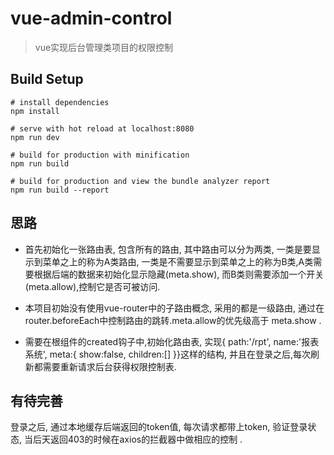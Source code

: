 # vue-admin-control

> vue实现后台管理类项目的权限控制

## Build Setup

``` 
# install dependencies
npm install

# serve with hot reload at localhost:8080
npm run dev

# build for production with minification
npm run build

# build for production and view the bundle analyzer report
npm run build --report
```

## 思路

*   首先初始化一张路由表, 包含所有的路由, 其中路由可以分为两类, 一类是要显示到菜单之上的称为A类路由, 一类是不需要显示到菜单之上的称为B类,A类需要根据后端的数据来初始化显示隐藏(meta.show), 而B类则需要添加一个开关(meta.allow),控制它是否可被访问.

*   本项目初始没有使用vue-router中的子路由概念, 采用的都是一级路由, 通过在router.beforeEach中控制路由的跳转.meta.allow的优先级高于
meta.show .

*   需要在根组件的created钩子中,初始化路由表, 实现{ path:'/rpt', name:'报表系统', meta:{ show:false, children:[] }}这样的结构,
并且在登录之后,每次刷新都需要重新请求后台获得权限控制表.

## 有待完善

登录之后, 通过本地缓存后端返回的token值, 每次请求都带上token, 验证登录状态, 当后天返回403的时候在axios的拦截器中做相应的控制 .
